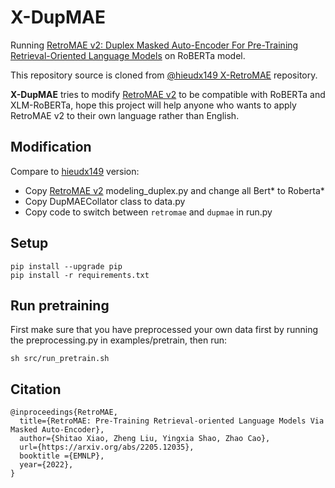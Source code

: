 # X-DupMAE
Running [RetroMAE v2: Duplex Masked Auto-Encoder For Pre-Training Retrieval-Oriented Language Models](https://arxiv.org/abs/2211.08769) on RoBERTa model.

This repository source is cloned from [@hieudx149 X-RetroMAE](https://github.com/hieudx149/X-RetroMAE) repository.

**X-DupMAE** tries to modify [RetroMAE v2](https://github.com/staoxiao/RetroMAE) to be compatible with RoBERTa and XLM-RoBERTa, hope this project will help anyone who wants to apply RetroMAE v2 to their own language rather than English.

## Modification 
Compare to [hieudx149](https://github.com/hieudx149) version:
- Copy [RetroMAE v2](https://github.com/staoxiao/RetroMAE) modeling_duplex.py and change all Bert* to Roberta* 
- Copy DupMAECollator class to data.py
- Copy code to switch between `retromae` and `dupmae` in run.py 

## Setup
```
pip install --upgrade pip
pip install -r requirements.txt
```

## Run pretraining
First make sure that you have preprocessed your own data first by running the preprocessing.py in examples/pretrain, then run:
```
sh src/run_pretrain.sh
```

## Citation
```
@inproceedings{RetroMAE,
  title={RetroMAE: Pre-Training Retrieval-oriented Language Models Via Masked Auto-Encoder},
  author={Shitao Xiao, Zheng Liu, Yingxia Shao, Zhao Cao},
  url={https://arxiv.org/abs/2205.12035},
  booktitle ={EMNLP},
  year={2022},
}
```
